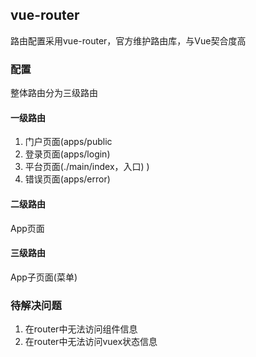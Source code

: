 ## vue-router

路由配置采用vue-router，官方维护路由库，与Vue契合度高

### 配置

整体路由分为三级路由

#### 一级路由

1. 门户页面(apps/public
2. 登录页面(apps/login)
3. 平台页面(./main/index，入口)
)
4. 错误页面(apps/error)

#### 二级路由

App页面

#### 三级路由

App子页面(菜单)

### 待解决问题

1. 在router中无法访问组件信息
2. 在router中无法访问vuex状态信息
